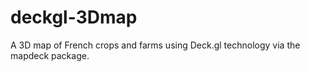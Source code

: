 # deckgl-3Dmap
A 3D map of French crops and farms using Deck.gl technology via the mapdeck package.
